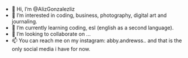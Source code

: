 - 👋 Hi, I’m @AlizGonzalezliz
- 👀 I’m interested in coding, business, photography, digital art and journaling.
- 🌱 I’m currently learning coding, esl (english as a second language). 
- 💞️ I’m looking to collaborate on ...
- 📫 You can reach me on my instagram: abby.andrewss._._ and that is the only social media i have for now.


